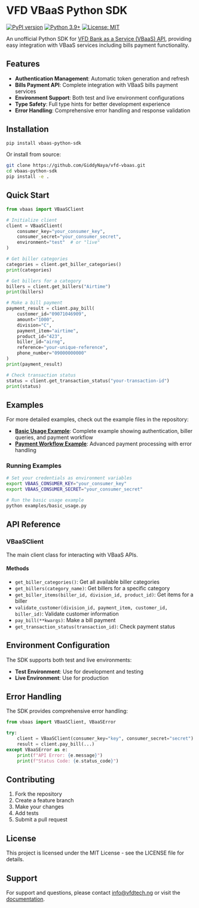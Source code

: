 # VFD VBaaS Python SDK

[![PyPI version](https://badge.fury.io/py/vbaas-python-sdk.svg)](https://badge.fury.io/py/vbaas-python-sdk)
[![Python 3.9+](https://img.shields.io/badge/python-3.9+-blue.svg)](https://www.python.org/downloads/)
[![License: MIT](https://img.shields.io/badge/License-MIT-yellow.svg)](https://opensource.org/licenses/MIT)

An unofficial Python SDK for [VFD Bank as a Service (VBaaS) API](https://vbaas-docs.vfdtech.ng), providing easy integration with VBaaS services including bills payment functionality.

## Features

- **Authentication Management**: Automatic token generation and refresh
- **Bills Payment API**: Complete integration with VBaaS bills payment services
- **Environment Support**: Both test and live environment configurations
- **Type Safety**: Full type hints for better development experience
- **Error Handling**: Comprehensive error handling and response validation

## Installation

```bash
pip install vbaas-python-sdk
```

Or install from source:

```bash
git clone https://github.com/GiddyNaya/vfd-vbaas.git
cd vbaas-python-sdk
pip install -e .
```

## Quick Start

```python
from vbaas import VBaaSClient

# Initialize client
client = VBaaSClient(
    consumer_key="your_consumer_key",
    consumer_secret="your_consumer_secret",
    environment="test"  # or "live"
)

# Get biller categories
categories = client.get_biller_categories()
print(categories)

# Get billers for a category
billers = client.get_billers("Airtime")
print(billers)

# Make a bill payment
payment_result = client.pay_bill(
    customer_id="09071046909",
    amount="1000",
    division="C",
    payment_item="airtime",
    product_id="423",
    biller_id="airng",
    reference="your-unique-reference",
    phone_number="09000000000"
)
print(payment_result)

# Check transaction status
status = client.get_transaction_status("your-transaction-id")
print(status)
```

## Examples

For more detailed examples, check out the example files in the repository:

- **[Basic Usage Example](examples/basic_usage.py)**: Complete example showing authentication, biller queries, and payment workflow
- **[Payment Workflow Example](examples/payment_workflow.py)**: Advanced payment processing with error handling

### Running Examples

```bash
# Set your credentials as environment variables
export VBAAS_CONSUMER_KEY="your_consumer_key"
export VBAAS_CONSUMER_SECRET="your_consumer_secret"

# Run the basic usage example
python examples/basic_usage.py
```

## API Reference

### VBaaSClient

The main client class for interacting with VBaaS APIs.

#### Methods

- `get_biller_categories()`: Get all available biller categories
- `get_billers(category_name)`: Get billers for a specific category
- `get_biller_items(biller_id, division_id, product_id)`: Get items for a biller
- `validate_customer(division_id, payment_item, customer_id, biller_id)`: Validate customer information
- `pay_bill(**kwargs)`: Make a bill payment
- `get_transaction_status(transaction_id)`: Check payment status

## Environment Configuration

The SDK supports both test and live environments:

- **Test Environment**: Use for development and testing
- **Live Environment**: Use for production

## Error Handling

The SDK provides comprehensive error handling:

```python
from vbaas import VBaaSClient, VBaaSError

try:
    client = VBaaSClient(consumer_key="key", consumer_secret="secret")
    result = client.pay_bill(...)
except VBaaSError as e:
    print(f"API Error: {e.message}")
    print(f"Status Code: {e.status_code}")
```

## Contributing

1. Fork the repository
2. Create a feature branch
3. Make your changes
4. Add tests
5. Submit a pull request

## License

This project is licensed under the MIT License - see the LICENSE file for details.

## Support

For support and questions, please contact [info@vfdtech.ng](mailto:info@vfdtech.ng) or visit the [documentation](https://vbaas-docs.vfdtech.ng).
